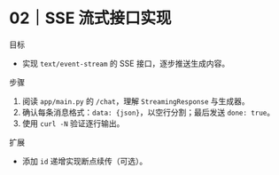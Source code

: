 # 02｜SSE 流式接口实现

目标
- 实现 `text/event-stream` 的 SSE 接口，逐步推送生成内容。

步骤
1) 阅读 `app/main.py` 的 `/chat`，理解 `StreamingResponse` 与生成器。
2) 确认每条消息格式：`data: {json}`，以空行分割；最后发送 `done: true`。
3) 使用 `curl -N` 验证逐行输出。

扩展
- 添加 `id` 递增实现断点续传（可选）。


